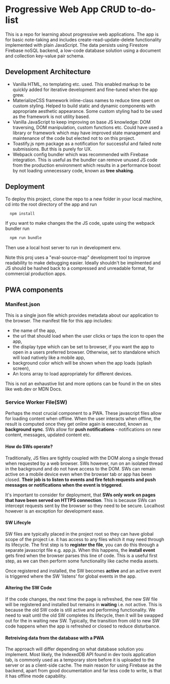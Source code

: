 # Progressive Web App CRUD to-do-list

This is a repo for learning about progressive web applications. The app is for basic note-taking and includes create-read-update-delete functionality implemented with plain JavaScript. The data persists using Firestore Firebase noSQL backend, a low-code database solution using a document and collection key-value pair schema.

## Development Architecture

- Vanilla HTML, no templating etc. used. This enabled markup to be quickly added for iterative development and fine-tuned when the app grew.
- MaterializeCSS framework inline-class names to reduce time spent on custom styling. Helped to build static and dynamic components with appropriate aesthetic appearance. Some custom styling had to be used as the framework is not utility based.
- Vanilla JavaScript to keep improving on base JS knowledge: DOM traversing, DOM manipulation, custom functions etc. Could have used a library or framework which may have improved state management and maintenance of the code but elected not to on this project.
- Toastify.js npm package as a notification for successful and failed note submissions. But this is purely for UX.
- Webpack config bundler which was recommended with Firebase integration. This is useful as the bundler can remove unused JS code from the production environment which results in a performance boost by not loading unnecessary code, known as **tree shaking**.

## Deployment

To deploy this project, clone the repo to a new folder in your local machine, cd into the root directory of the app and run

```bash
  npm install
```

If you want to make changes the the JS code, upate using the webpack bundler run

```bash
  npm run bundle
```

Then use a local host server to run in development env.

Note this proj uses a "eval-source-map" development tool to improve readability to make debugging easier. Ideally shouldn't be implmented and JS should be hashed back to a compressed and unreadable format, for commercial production apps.

## PWA components

### Manifest.json

This is a single json file which provides metadata about our application to the browser. The manifest file for this app includes:

- the name of the app,
- the url that should load when the user clicks or taps the icon to open the app,
- the display type which can be set to browser, if you want the app to open in a users preferred browser. Otherwise, set to standalone which will load natively like a mobile app,
- background color which will be shown when the app loads (splash screen),
- An Icons array to load appropriately for different devices.

This is not an exhaustive list and more options can be found in the on sites like web.dev or MDN Docs.

### Service Worker File(SW)

Perhaps the most crucial component to a PWA. These javascript files allow for loading content when offline. When the user interacts when offline, the result is computed once they get online again is executed, known as **background sync**. SWs allow for **push notifications** - notifications on new content, messages, updated content etc.

#### How do SWs operate?

Traditionally, JS files are tightly coupled with the DOM along a single thread when requested by a web browser. SWs however, run on an isolated thread in the background and do not have access to the DOM. SWs can remain active on a mobile device even when the browser tab or app has been closed. **Their job is to listen to events and fire fetch requests and push messages or notifications when the event is triggered**.

It's important to consider for deployment, that **SWs only work on pages that have been served on HTTPS connection**. This is because SWs can intercept requests sent by the browser so they need to be secure. Localhost however is an exception for development ease.

#### SW Lifecyle

SW files are typically placed in the project root so they can have global scope of the project i.e. it has access to any files which it may need through its lifecycle. The first step is to **register the file**, you can do this through a separate javascript file e.g. app.js. When this happens, the **install event** gets fired when the browser parses this line of code. This is a useful first step, as we can then perform some functionality like cache media assets.

Once registered and installed, the SW becomes **active** and an active event is triggered where the SW 'listens' for global events in the app.

#### Altering the SW Code

If the code changes, the next time the page is refreshed, the new SW file will be registered and installed but remains in **waiting** i.e. not active. This is because the old SW code is still active and performing functionality. We need to wait until the old SW completes its lifecycle, then it will be swapped out for the in waiting new SW. Typically, the transition from old to new SW code happens when the app is refreshed or closed to reduce disturbance.

#### Retreiving data from the database with a PWA

The approach will differ depending on what database solution you implement. Most likely, the IndexedDB API found in dev tools application tab, is commonly used as a temporary store before it is uploaded to the server or as a client-side cache.
The main reason for using Firebase as the backend, apart from good documentation and far less code to write, is that it has offline mode capability.
